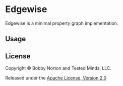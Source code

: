 # Edgewise

Edgewise is a minimal property graph implementation.

## Usage



## License

Copyright © Bobby Norton and Tested Minds, LLC.

Released under the [Apache License, Version 2.0](./LICENSE.txt)
